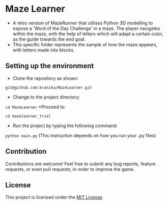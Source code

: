 # Maze Learner 

- A retro version of MazeRunner that utilises Python 3D modelling to expose a 'Word of the Day Challenge' in a maze. The player navigates within the maze, with the help of letters which will adapt a certain color, as the guide towards the end goal.
- This specific folder represents the sample of how the maze appears, with letters made into blocks.

## Setting up the environment
* Clone the repository as shown:

`git@github.com:kranika/MazeLearner.git`
* Change to the project directory:

`cd MazeLearner`
 *Proceed to:

`cd mazelearner_trial`

* Run the project by typing the following command:

`python main.py`
  (This instruction depends on how you run your .py files)

## Contribution
Contributions are welcome! Feel free to submit any bug reports, feature requests, or even pull requests, in order to improve the game.

## License
This project is licensed under the [MIT License](https://github.com/git/git-scm.com/blob/main/MIT-LICENSE.txt).


